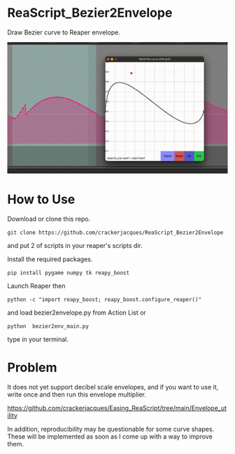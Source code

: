 # ReaScript_Bezier2Envelope

Draw Bezier curve to Reaper envelope.

![GIF](https://github.com/crackerjacques/ReaScript_Bezier2Envelope/blob/main/bezier.gif?raw=true)

# How to Use

Download or clone this repo.

```
git clone https://github.com/crackerjacques/ReaScript_Bezier2Envelope
```
and put 2 of scripts in your reaper's scripts dir.


Install the required packages.
```
pip install pygame numpy tk reapy_boost
```

Launch Reaper then

```
python -c "import reapy_boost; reapy_boost.configure_reaper()"
```

and load  bezier2envelope.py from Action List or 


```
python  bezier2env_main.py 
```
type in your terminal.

# Problem

It does not yet support decibel scale envelopes, 
and if you want to use it, write once and then run this envelope multiplier.

https://github.com/crackerjacques/Easing_ReaScript/tree/main/Envelope_utility

In addition, reproducibility may be questionable for some curve shapes.
These will be implemented as soon as I come up with a way to improve them.
